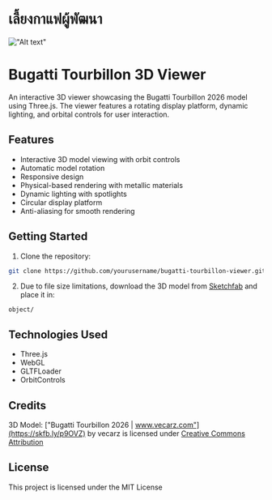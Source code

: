 # เลี้ยงกาแฟผู้พัฒนา

!["Alt text"](https://warathepj.github.io/js-ai-gallery/public/image/promptpay-20.png)

# Bugatti Tourbillon 3D Viewer

An interactive 3D viewer showcasing the Bugatti Tourbillon 2026 model using Three.js.
The viewer features a rotating display platform, dynamic lighting, and orbital controls
for user interaction.

## Features

- Interactive 3D model viewing with orbit controls
- Automatic model rotation
- Responsive design
- Physical-based rendering with metallic materials
- Dynamic lighting with spotlights
- Circular display platform
- Anti-aliasing for smooth rendering

## Getting Started

1. Clone the repository:

```bash
git clone https://github.com/yourusername/bugatti-tourbillon-viewer.git
```

2. Due to file size limitations, download the 3D model from [Sketchfab](https://skfb.ly/p9OVZ) and place it in:

```
object/

```

## Technologies Used

- Three.js
- WebGL
- GLTFLoader
- OrbitControls

## Credits

3D Model: ["Bugatti Tourbillon 2026 | www.vecarz.com"](https://skfb.ly/p9OVZ) by vecarz is licensed under [Creative Commons Attribution](http://creativecommons.org/licenses/by/4.0/)

## License

This project is licensed under the MIT License
